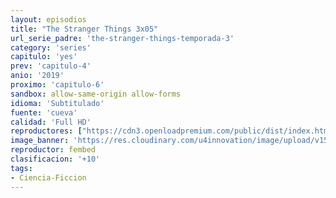 ```yaml
---
layout: episodios
title: "The Stranger Things 3x05"
url_serie_padre: 'the-stranger-things-temporada-3'
category: 'series'
capitulo: 'yes'
prev: 'capitulo-4'
anio: '2019'
proximo: 'capitulo-6'
sandbox: allow-same-origin allow-forms
idioma: 'Subtitulado'
fuente: 'cueva'
calidad: 'Full HD'
reproductores: ["https://cdn3.openloadpremium.com/public/dist/index.html?id=bb900f4d8fd23c63a98ca53f7a065662"]
image_banner: 'https://res.cloudinary.com/u4innovation/image/upload/v1562298880/stranger3-banner-min_zin3n0.jpg'
reproductor: fembed
clasificacion: '+10'
tags:
- Ciencia-Ficcion
---
```












